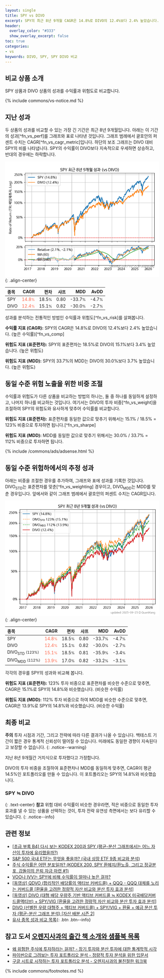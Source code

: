 ```yaml
---
layout: single
title: SPY vs DIVO
excerpt: SPY의 최근 8년 9개월 CAGR은 14.8%로 DIVO의 12.4%보다 2.4% 높았습니다.
header:
  overlay_color: "#333"
  show_overlay_excerpt: false
toc: true
categories:
- vs
keywords: DIVO, SPY, SPY DIVO 비교
---
```


## 비교 상품 소개


SPY 상품과 DIVO 상품의 성과를 수익률과 위험도로 비교합니다.





{% include commons/vs-notice.md %}

## 지난 성과

두 상품의 성과를 비교할 수 있는 가장 긴 기간은 최근 8년 9개월입니다. 아래는 이 기간의 성과[^fn_vs_perf]를 그래프와 표로 나타낸 것입니다.
그래프 범례에서 괄호안의 퍼센트 수치는 CAGR[^fn_vs_cagr_metric]입니다.
하단의 보조 그래프는 DIVO 대비 SPY의 비를 나타냅니다.
SPY의 수익률이 DIVO보다 지속적으로 우세하면 상승하고, 반대의 경우에는 하락합니다.

![SPY](/vs/images/spy-vs-divo_dual.png){: .align-center}

| **종목** | **CAGR** | **편차** | **샤프** | **MDD** | **AvDD** |
| :------------ | ------: | -----------: | -------: | ------: | -------: |
| SPY | <span style="color: tomato">14.8<small>%</small></span> | 18.5<small>%</small> | 0.80 | -33.7<small>%</small> | -4.7<small>%</small> |
| DIVO | <span style="color: tomato">12.4<small>%</small></span> | 15.1<small>%</small> | 0.82 | -30.0<small>%</small> | -2.7<small>%</small> |

<!-- more -->


성과를 분석하는 전통적인 방법인 수익률과 위험도[^fn_vs_risk]를 살펴봅니다.

**수익률 지표 (CAGR):** SPY의 CAGR은 14.8%로 DIVO의 12.4%보다 2.4% 높았습니다. (높은 수익률)[^fn_vs_comp]

**위험도 지표 (표준편차):** SPY의 표준편차는 18.5%로 DIVO의 15.1%보다 3.4% 높았습니다. (높은 위험도)

**위험도 지표 (MDD):** SPY의 33.7%의 MDD는 DIVO의 30.0%보다 3.7% 높았습니다. (높은 위험도)



## 동일 수준 위험 노출을 위한 비중 조절

수익률과 위험도가 다른 상품을 비교하는 방법의 하나는, 둘 중 하나를 동일하게 설정하고, 나머지 하나를 비교하는 것입니다.
여기서는 DIVO의 투자 비중[^fn_vs_weight]을 조절하여 SPY의 위험도와 유사하게 맞추어 수익률를 비교합니다.

**위험도 지표 (표준편차):** 표준편차를 동일한 값으로 맞추기 위해서는 15.1% / 18.5% = 123% 비중으로 투자하면 됩니다.[^fn_vs_sharpe]

**위험도 지표 (MDD):** MDD를 동일한 값으로 맞추기 위해서는 30.0% / 33.7% = 112% 비중으로 투자하면 됩니다.


{% include /commons/ads/adsense.html %}



## 동일 수준 위험하에서의 추정 성과

아래는 비중을 조절한 경우를 추가하여, 그래프와 표에 성과를 기록한 것입니다.
DIVO<sub>STD</sub>는 표준편차를 맞춘[^fn_vs_weighting] 경우이고, DIVO<sub>MDD</sub>는 MDD를 맞춘 경우입니다.
앞에서와 같이 그래프 범례에서 괄호안의 퍼센트 수치는 CAGR입니다.


![SPY](/vs/images/spy-vs-divo.png){: .align-center}



| **종목** | **CAGR** | **편차** | **샤프** | **MDD** | **AvDD** |
| :------------ | ------: | -----------: | -------: | ------: | -------: |
| SPY | <span style="color: tomato">14.8<small>%</small></span> | 18.5<small>%</small> | 0.80 | -33.7<small>%</small> | -4.7<small>%</small> |
| DIVO | <span style="color: tomato">12.4<small>%</small></span> | 15.1<small>%</small> | 0.82 | -30.0<small>%</small> | -2.7<small>%</small> |
| DIVO<sub>STD</sub> <small>(123%)</small> | <span style="color: tomato">15.1<small>%</small></span> | 18.5<small>%</small> | 0.81 | -35.9<small>%</small> | -3.4<small>%</small> |
| DIVO<sub>MDD</sub> <small>(112%)</small> | <span style="color: tomato">13.9<small>%</small></span> | 17.0<small>%</small> | 0.82 | -33.2<small>%</small> | -3.1<small>%</small> |



각각의 경우를 SPY의 성과와 비교해 봅니다.

**위험도 지표 (표준편차):** 123% 투자 비중으로 표준편차를 비슷한 수준으로 맞추면, CAGR은 15.1%로 SPY의 14.8%와 비슷했습니다. (비슷한 수익률)

**위험도 지표 (MDD):** 112% 투자 비중으로 하여 MDD를 비슷한 수준으로 맞추면, CAGR은 13.9%로 SPY의 14.8%와 비슷했습니다. (비슷한 수익률)




## 최종 비교

**주의** 투자 시점과 기간, 그리고 전략에 따라 다른 결과가 나올 수 있습니다. 백테스트 기간이 짧은 경우 통계적 신뢰성이 떨어질 수 있습니다. 미래에도 동일한 경향이 지속된다고 보장할 수 없습니다.
{: .notice--warning}

지난 8년 9개월간 거치식으로 투자했다고 가정합니다.

DIVO의 투자 비중을 조절하여 표준편차나 MDD를 동일하게 맞추면, CAGR이 평균 14.5%인 포트폴리오를 만들 수 있습니다.
이 포트폴리오는 SPY의 14.8%와 비슷했습니다.

### SPY ≒ DIVO
{: .text-center}
**참고** 위험 대비 수익률이 비슷한 경우라면, 적은 비중으로 동일한 투자 효과를 낼 수 있는 상품을 선택하는 것이, 투자 전략 유연성 측면에서는 보다 유리할 수 있습니다.
{: .notice--info}


## 관련 정보

- [[초급 부록 B4] 다시 보는 KODEX 200과 SPY (평균-분산 그래프에서는 어느 자산이 투자에 유리했을까?)](https://kongdori.tistory.com/398)
- [S&P 500 국내 ETF는 무엇을 좋을까? (국내 상장 ETF 9종 비교와 분석)](https://kongdori.tistory.com/309)
- [주식 수익률은 어떤 분포일까? (KODEX 200, SPY 환헤지/환노출, 그리고 정규분포, 갑돌이의 은퇴 자금 마련 #1)](https://kongdori.tistory.com/220)
- [VOO나 IVV는 SPY에 비해 수익률이 얼마나 높은 걸까?](https://kongdori.tistory.com/53)
- [[동영상] QDVO (합리적인 배당률의 액티브 커버드콜) + QQQ - QQQ 대체를 노리는 커버드콜 [환율을 고려한 정량적 자산 비교와 분산 투자 효과 분석]](https://youtu.be/ddAMAzsr91M)
- [[동영상] DIVO (대형 배당 우량주 기반 액티브 커버드콜 ≒ KODEX 미국배당커버드콜액티브) + SPY/VIG [환율을 고려한 정량적 자산 비교와 분산 투자 효과 분석]](https://youtu.be/tHisWt7IVhA)
- [DIVO (선별한 우량 대형주 + 액티브 커버드콜) + SPY/VIG + 환율 + 예금 분산 투자 (평균-분산 그래프 분석) [자산 배분 시즌 2]](https://m.blog.naver.com/onuri2005/223931263706)
- [유사 종목 성과 비교 목록](/vs/){: .btn .btn--info}


## 참고 도서 [오렌지사과의 출간 책 소개와 샘플북 목록](https://kongdori.tistory.com/691)

- [왜 위험한 주식에 투자하라는 걸까? - 장기 투자와 분산 투자에 대한 통계학적 시각](https://kongdori.tistory.com/421)
- [파이썬으로 그려보는 투자 포트폴리오 분석  - 정량적 투자 분석을 위한 입문서](https://kongdori.tistory.com/643)
- [구글 시트로 시작하는 투자 포트폴리오 분석 - 오렌지사과의 불친절한 워크북](https://kongdori.tistory.com/449)

{% include commons/footnotes.md %}